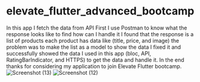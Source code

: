 # elevate_flutter_advanced_bootcamp

In this app I fetch the data from API First I use Postman to know what the response looks like to find how can I handle it I found that the response is a list of products each product has data like (title, price, and image)
the problem was to make the list as a model to show the data I fixed it and successfully showed the data I used in this app (bloc, API, RatingBarIndicator, and HTTPS) to get the data and handle it.
In the end thanks for considering my application to join Elevate Flutter bootcamp.
![Screenshot (13)](https://github.com/user-attachments/assets/e3f60470-1638-45d6-afc6-e6bdf00e1c05)
![Screenshot (12)](https://github.com/user-attachments/assets/4cd57d46-dacf-4807-b4d2-03e41800b8e5)
